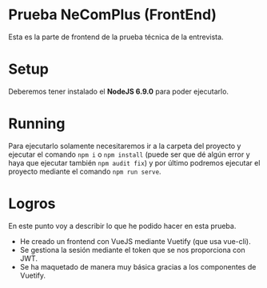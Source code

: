 # Prueba NeComPlus (FrontEnd)

Esta es la parte de frontend de la prueba técnica de la entrevista.


# Setup
Deberemos tener instalado el **NodeJS 6.9.0** para poder ejecutarlo.

# Running
Para ejecutarlo solamente necesitaremos ir a la carpeta del proyecto y ejecutar el comando `npm i` o `npm install` (puede ser que dé algún error y haya que ejecutar también `npm audit fix`) y por último podremos ejecutar el proyecto mediante el comando `npm run serve`.

# Logros
En este punto voy a describir lo que he podido hacer en esta prueba.
 - He creado un frontend con VueJS mediante Vuetify (que usa vue-cli).
 - Se gestiona la sesión mediante el token que se nos proporciona con JWT.
 - Se ha maquetado de manera muy básica gracias a los componentes de Vuetify.